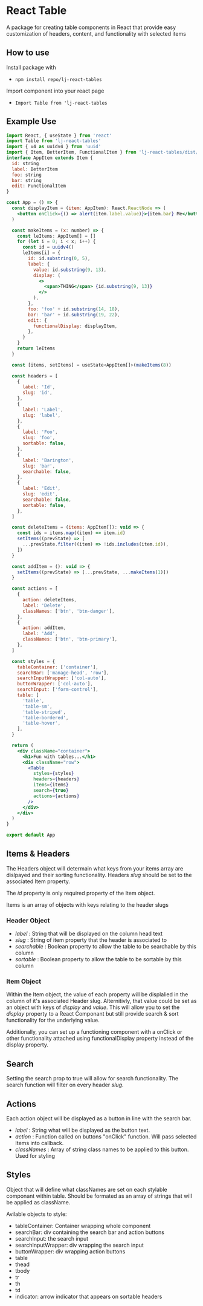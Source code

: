 # React Table

A package for creating table components in React that provide easy customization of headers, content, and functionality with selected items

## How to use

Install package with

- `npm install repo/lj-react-tables`

Import component into your react page

- `Import Table from 'lj-react-tables`

## Example Use

```jsx
import React, { useState } from 'react'
import Table from 'lj-react-tables'
import { v4 as uuidv4 } from 'uuid'
import { Item, BetterItem, FunctionalItem } from 'lj-react-tables/dist/lib'
interface AppItem extends Item {
  id: string
  label: BetterItem
  foo: string
  bar: string
  edit: FunctionalItem
}

const App = () => {
  const displayItem = (item: AppItem): React.ReactNode => (
    <button onClick={() => alert(item.label.value)}>{item.bar} Me</button>
  )

  const makeItems = (x: number) => {
    const leItems: AppItem[] = []
    for (let i = 0; i < x; i++) {
      const id = uuidv4()
      leItems[i] = {
        id: id.substring(0, 5),
        label: {
          value: id.substring(9, 13),
          display: (
            <>
              <span>THING</span> {id.substring(9, 13)}
            </>
          ),
        },
        foo: 'foo' + id.substring(14, 18),
        bar: 'bar' + id.substring(19, 22),
        edit: {
          functionalDisplay: displayItem,
        },
      }
    }
    return leItems
  }

  const [items, setItems] = useState<AppItem[]>(makeItems(8))

  const headers = [
    {
      label: 'Id',
      slug: 'id',
    },
    {
      label: 'Label',
      slug: 'label',
    },
    {
      label: 'Foo',
      slug: 'foo',
      sortable: false,
    },
    {
      label: 'Barington',
      slug: 'bar',
      searchable: false,
    },
    {
      label: 'Edit',
      slug: 'edit',
      searchable: false,
      sortable: false,
    },
  ]

  const deleteItems = (items: AppItem[]): void => {
    const ids = items.map((item) => item.id)
    setItems((prevState) => [
      ...prevState.filter((item) => !ids.includes(item.id)),
    ])
  }

  const addItem = (): void => {
    setItems((prevState) => [...prevState, ...makeItems(1)])
  }

  const actions = [
    {
      action: deleteItems,
      label: 'Delete',
      classNames: ['btn', 'btn-danger'],
    },
    {
      action: addItem,
      label: 'Add',
      classNames: ['btn', 'btn-primary'],
    },
  ]

  const styles = {
    tableContainer: ['container'],
    searchBar: ['manage-head', 'row'],
    searchInputWrapper: ['col-auto'],
    buttonWrapper: ['col-auto'],
    searchInput: ['form-control'],
    table: [
      'table',
      'table-sm',
      'table-striped',
      'table-bordered',
      'table-hover',
    ],
  }

  return (
    <div className="container">
      <h1>Fun with tables...</h1>
      <div className="row">
        <Table
          styles={styles}
          headers={headers}
          items={items}
          search={true}
          actions={actions}
        />
      </div>
    </div>
  )
}

export default App

```

## Items & Headers

The Headers object will determain what keys from your items array are dislpayed and their sorting functionality. Headers _slug_ should be set to the associated Item property.

The _id_ property is only required property of the Item object.

Items is an array of objects with keys relating to the header slugs

### Header Object

- _label_ : String that will be displayed on the column head text
- _slug_ : String of item property that the header is associated to
- _searchable_ : Boolean property to allow the table to be searchable by this column
- _sortable_ : Boolean property to allow the table to be sortable by this column

### Item Object

Within the Item object, the value of each property will be displalied in the column of it's associated Header slug. Alternitivly, that value could be set as an object with keys of _display_ and _value_. This will allow you to set the _display_ property to a React Componant but still provide search & sort functionality for the underlying value.

Additionally, you can set up a functioning component with a onClick or other functionality attached using functionalDisplay property instead of the display property.

## Search

Setting the search prop to true will allow for search functionality. The search function will filter on every header _slug_.

## Actions

Each action object will be displayed as a button in line with the search bar.

- _label_ : String what will be displayed as the button text.
- _action_ : Function called on buttons "onClick" function. Will pass selected Items into callback.
- _classNames_ : Array of string class names to be applied to this button. Used for styling

## Styles

Object that will define what classNames are set on each stylable componant within table. Should be formated as an array of strings that will be applied as className.

Avilable objects to style:

- tableContainer: Container wrapping whole component
- searchBar: div containing the search bar and action buttons
- searchInput: the search input
- searchInputWrapper: div wrapping the search input
- buttonWrapper: div wrapping action buttons
- table
- thead
- tbody
- tr
- th
- td
- indicator: arrow indicator that appears on sortable headers
